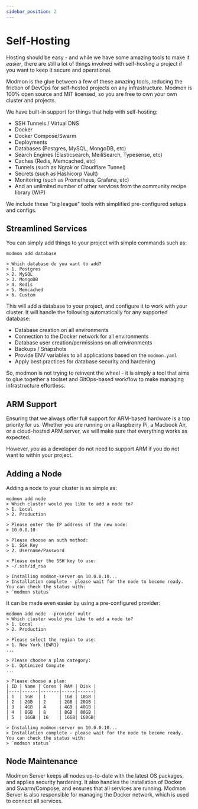 ```yaml
---
sidebar_position: 2
---
```


# Self-Hosting

Hosting should be easy - and while we have some amazing tools to make it *easier*, there are still a lot of things involved with self-hosting a project if you want to keep it secure and operational.

Modmon is the glue between a few of these amazing tools, reducing the friction of DevOps for self-hosted projects on any infrastructure. Modmon is 100% open source and MIT licensed, so you are free to own your own cluster and projects.

We have built-in support for things that help with self-hosting:

- SSH Tunnels / Virtual DNS
- Docker
- Docker Compose/Swarm
- Deployments
- Databases (Postgres, MySQL, MongoDB, etc)
- Search Engines (Elasticsearch, MeiliSearch, Typesense, etc)
- Caches (Redis, Memcached, etc)
- Tunnels (such as Ngrok or Cloudflare Tunnel)
- Secrets (such as Hashicorp Vault)
- Monitoring (such as Prometheus, Grafana, etc)
- And an unlimited number of other services from the community recipe library (WIP)

We include these "big league" tools with simplified pre-configured setups and configs.

## Streamlined Services

You can simply add things to your project with simple commands such as:

```shell
modmon add database

> Which database do you want to add?
> 1. Postgres
> 2. MySQL
> 3. MongoDB
> 4. Redis
> 5. Memcached
> 6. Custom
```

This will add a database to your project, and configure it to work with your cluster. It will handle the following automatically for any supported database:

- Database creation on all environments
- Connection to the Docker network for all environments
- Database user creation/permissions on all environments
- Backups / Snapshots
- Provide ENV variables to all applications based on the `modmon.yaml`
- Apply best practices for database security and hardening

So, modmon is not trying to reinvent the wheel - it is simply a tool that aims to glue together a toolset and GitOps-based workflow to make managing infrastructure effortless.

## ARM Support

Ensuring that we always offer full support for ARM-based hardware is a top priority for us. Whether you are running on a Raspberry Pi, a Macbook Air, or a cloud-hosted ARM server, we will make sure that everything works as expected.

However, *you* as a developer do not need to support ARM if you do not want to within your project.

## Adding a Node

Adding a node to your cluster is as simple as:

```shell
modmon add node
> Which cluster would you like to add a node to?
> 1. Local
> 2. Production

> Please enter the IP address of the new node:
> 10.0.0.10

> Please choose an auth method:
> 1. SSH Key
> 2. Username/Password

> Please enter the SSH key to use:
> ~/.ssh/id_rsa

> Installing modmon-server on 10.0.0.10...
> Installation complete - please wait for the node to become ready. You can check the status with:
> `modmon status`
```

It can be made even easier by using a pre-configured provider:

```shell
modmon add node --provider vultr
> Which cluster would you like to add a node to?
> 1. Local
> 2. Production

> Please select the region to use:
> 1. New York (EWR1)
...

> Please choose a plan category:
> 1. Optimized Compute
...

> Please choose a plan:
| ID | Name | Cores | RAM | Disk |
|----|------|-------|-----|------|
| 1  | 1GB  | 1     | 1GB | 10GB |
| 2  | 2GB  | 2     | 2GB | 20GB |
| 3  | 4GB  | 4     | 4GB | 40GB |
| 4  | 8GB  | 8     | 8GB | 80GB |
| 5  | 16GB | 16    | 16GB| 160GB|

> Installing modmon-server on 10.0.0.10...
> Installation complete - please wait for the node to become ready. You can check the status with:
> `modmon status`
```

## Node Maintenance

Modmon Server keeps all nodes up-to-date with the latest OS packages, and applies security hardening. It also handles the installation of Docker and Swarm/Compose, and ensures that all services are running. Modmon Server is also responsible for managing the Docker network, which is used to connect all services.
